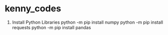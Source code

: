 # kenny_codes


1) Install Python Libraries
    python -m pip install numpy
    python -m pip install requests
    python -m pip install pandas

